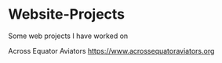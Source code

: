 # Website-Projects
Some web projects I have worked on

Across Equator Aviators https://www.acrossequatoraviators.org

